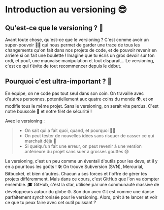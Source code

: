 # Introduction au versioning 😎
## Qu'est-ce que le versioning ? 🤔
Avant toute chose, qu'est-ce que le versioning ? C'est comme avoir un super-pouvoir 🦸‍♂️ qui nous permet de garder une trace de tous les changements qu'on fait dans nos projets de code, et de pouvoir revenir en arrière si on fait une boulette ! Imagine que tu écris un gros devoir sur ton ordi, et pouf, une mauvaise manipulation et tout disparait… Le versioning, c'est ce qui t'évite de tout recommencer depuis le début. 

## Pourquoi c'est ultra-important ? 🚀
En équipe, on ne code pas tout seul dans son coin. On travaille avec d'autres personnes, potentiellement aux quatre coins du monde 🌍, et on modifie tous le même projet. Sans le versioning, on serait vite perdus. C'est notre boussole 🧭 et notre filet de sécurité !

Avec le versioning :
> - On sait qui a fait quoi, quand, et pourquoi 🕵️‍♂️
> - On peut tester de nouvelles idées sans risquer de casser ce qui marchait déjà 🧪
> - Si quelqu'un fait une erreur, on peut revenir à une version antérieure du projet sans suer à grosses gouttes 😅

Le versioning, c'est un peu comme un éventail d'outils pour les devs, et il y en a pour tous les goûts ! 🛠️ On trouve Subversion (SVN), Mercurial, Bitbucket, et bien d'autres. Chacun a ses forces et t'offre de gérer tes projets différemment. Mais dans ce cours, c'est GitHub que l'on va dompter ensemble. 🎓 GitHub, c'est la star, utilisée par une communauté massive de développeurs autour du globe 🌐. Son duo avec Git est comme une danse parfaitement synchronisée pour le versioning. Alors, prêt à te lancer et voir ce que tu peux faire avec cet outil puissant ?
